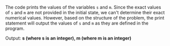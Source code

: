 The code prints the values of the variables `s` and `m`. Since the exact values of `s` and `m` are not provided in the initial state, we can't determine their exact numerical values. However, based on the structure of the problem, the print statement will output the values of `s` and `m` as they are defined in the program.

Output: **s (where s is an integer), m (where m is an integer)**